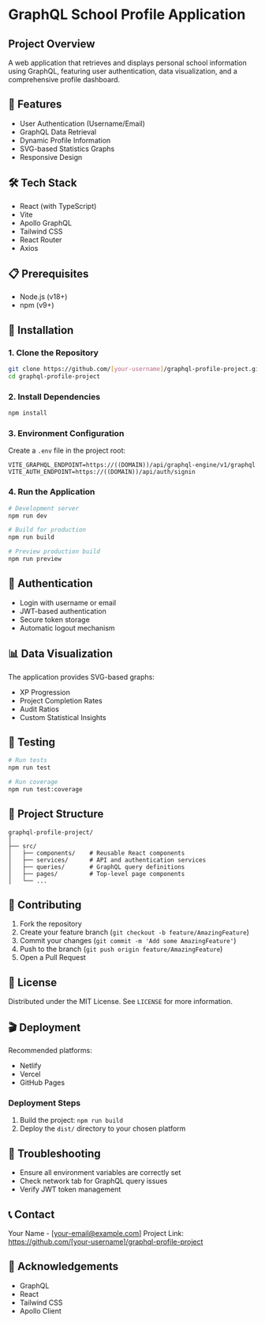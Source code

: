 # GraphQL School Profile Application

## Project Overview
A web application that retrieves and displays personal school information using GraphQL, featuring user authentication, data visualization, and a comprehensive profile dashboard.

## 🚀 Features
- User Authentication (Username/Email)
- GraphQL Data Retrieval
- Dynamic Profile Information
- SVG-based Statistics Graphs
- Responsive Design

## 🛠 Tech Stack
- React (with TypeScript)
- Vite
- Apollo GraphQL
- Tailwind CSS
- React Router
- Axios

## 📋 Prerequisites
- Node.js (v18+)
- npm (v9+)

## 🔧 Installation

### 1. Clone the Repository
```bash
git clone https://github.com/[your-username]/graphql-profile-project.git
cd graphql-profile-project
```

### 2. Install Dependencies
```bash
npm install
```

### 3. Environment Configuration
Create a `.env` file in the project root:
```
VITE_GRAPHQL_ENDPOINT=https://((DOMAIN))/api/graphql-engine/v1/graphql
VITE_AUTH_ENDPOINT=https://((DOMAIN))/api/auth/signin
```

### 4. Run the Application
```bash
# Development server
npm run dev

# Build for production
npm run build

# Preview production build
npm run preview
```

## 🔐 Authentication
- Login with username or email
- JWT-based authentication
- Secure token storage
- Automatic logout mechanism

## 📊 Data Visualization
The application provides SVG-based graphs:
- XP Progression
- Project Completion Rates
- Audit Ratios
- Custom Statistical Insights

## 🧪 Testing
```bash
# Run tests
npm run test

# Run coverage
npm run test:coverage
```

## 📁 Project Structure
```
graphql-profile-project/
│
├── src/
│   ├── components/    # Reusable React components
│   ├── services/      # API and authentication services
│   ├── queries/       # GraphQL query definitions
│   ├── pages/         # Top-level page components
│   └── ...
```

## 🤝 Contributing
1. Fork the repository
2. Create your feature branch (`git checkout -b feature/AmazingFeature`)
3. Commit your changes (`git commit -m 'Add some AmazingFeature'`)
4. Push to the branch (`git push origin feature/AmazingFeature`)
5. Open a Pull Request

## 📜 License
Distributed under the MIT License. See `LICENSE` for more information.

## 🎬 Deployment
Recommended platforms:
- Netlify
- Vercel
- GitHub Pages

### Deployment Steps
1. Build the project: `npm run build`
2. Deploy the `dist/` directory to your chosen platform

## 🐛 Troubleshooting
- Ensure all environment variables are correctly set
- Check network tab for GraphQL query issues
- Verify JWT token management

## 📞 Contact
Your Name - [your-email@example.com]
Project Link: https://github.com/[your-username]/graphql-profile-project

## 🙏 Acknowledgements
- GraphQL
- React
- Tailwind CSS
- Apollo Client
